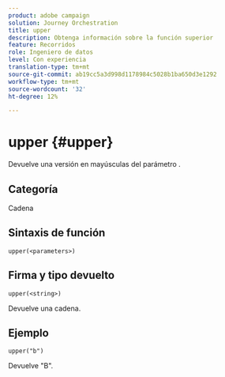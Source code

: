 ```yaml
---
product: adobe campaign
solution: Journey Orchestration
title: upper
description: Obtenga información sobre la función superior
feature: Recorridos
role: Ingeniero de datos
level: Con experiencia
translation-type: tm+mt
source-git-commit: ab19cc5a3d998d1178984c5028b1ba650d3e1292
workflow-type: tm+mt
source-wordcount: '32'
ht-degree: 12%

---
```



# upper {#upper}

Devuelve una versión en mayúsculas del parámetro .

## Categoría

Cadena

## Sintaxis de función

`upper(<parameters>)`

## Firma y tipo devuelto

`upper(<string>)`

Devuelve una cadena.

## Ejemplo

`upper("b")`

Devuelve &quot;B&quot;.
